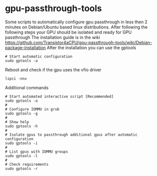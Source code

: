 # gpu-passthrough-tools
Some scripts to automatically configure gpu passthrough in less then 2 minutes on Debian/Ubuntu based linux distributions.
After following the following steps your GPU should be isolated and ready for GPU passthrough
The installation guide is in the wiki https://github.com/Transistor4aCPU/gpu-passthrough-tools/wiki/Debian-package-installation
After the installation you can use the gptools
```
# Start automatic configuration
sudo gptools -a
```
Reboot and check if the gpu uses the vfio driver
```
lspci -nnv
```
Additional commands
```
# Start automated interactive script [Recommended]
sudo gptools -a
#
# Configure IOMMU in grub
sudo gptools -g
#
# Show help
sudo gptools -h
#
# Isolate gpus to passthrough additional gpus after automatic configuration
sudo gptools -i
#
# List gpus with IOMMU groups
sudo gptools -l
#
# Check requirements
sudo gptools -r
```
